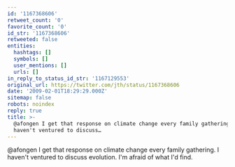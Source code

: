 ```yaml
---
id: '1167368606'
retweet_count: '0'
favorite_count: '0'
id_str: '1167368606'
retweeted: false
entities:
  hashtags: []
  symbols: []
  user_mentions: []
  urls: []
in_reply_to_status_id_str: '1167129553'
original_url: https://twitter.com/jth/status/1167368606
date: '2009-02-01T18:29:29.000Z'
sitemap: false
robots: noindex
reply: true
title: >-
  @afongen I get that response on climate change every family gathering. I
  haven't ventured to discuss…
---
```


@afongen I get that response on climate change every family gathering. I haven't ventured to discuss evolution. I'm afraid of what I'd find.